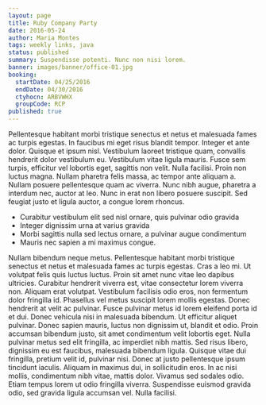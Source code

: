 ```yaml
---
layout: page
title: Ruby Company Party
date: 2016-05-24
author: Maria Montes
tags: weekly links, java
status: published
summary: Suspendisse potenti. Nunc non nisi lorem.
banner: images/banner/office-01.jpg
booking:
  startDate: 04/25/2016
  endDate: 04/30/2016
  ctyhocn: ARBVWHX
  groupCode: RCP
published: true
---
```

Pellentesque habitant morbi tristique senectus et netus et malesuada fames ac turpis egestas. In faucibus mi eget risus blandit tempor. Integer et ante dolor. Quisque et ipsum nisl. Vestibulum laoreet tristique quam, convallis hendrerit dolor vestibulum eu. Vestibulum vitae ligula mauris. Fusce sem turpis, efficitur vel lobortis eget, sagittis non velit. Nulla facilisi. Proin non luctus magna. Nullam pharetra felis massa, ac tempor ante aliquam a. Nullam posuere pellentesque quam ac viverra. Nunc nibh augue, pharetra a interdum nec, auctor at leo. Nunc in erat non libero posuere suscipit. Sed feugiat justo et ligula auctor, a congue lorem rhoncus.

* Curabitur vestibulum elit sed nisl ornare, quis pulvinar odio gravida
* Integer dignissim urna at varius gravida
* Morbi sagittis nulla sed lectus ornare, a pulvinar augue condimentum
* Mauris nec sapien a mi maximus congue.

Nullam bibendum neque metus. Pellentesque habitant morbi tristique senectus et netus et malesuada fames ac turpis egestas. Cras a leo mi. Ut volutpat felis quis luctus luctus. Proin sit amet nunc vitae leo dapibus ultricies. Curabitur hendrerit viverra est, vitae consectetur lorem viverra non. Aliquam erat volutpat. Vestibulum facilisis odio eros, non fermentum dolor fringilla id. Phasellus vel metus suscipit lorem mollis egestas. Donec hendrerit at velit ac pulvinar. Fusce pulvinar metus id lorem eleifend porta id et dui. Donec vehicula nisi in malesuada bibendum. Ut efficitur aliquet pulvinar. Donec sapien mauris, luctus non dignissim ut, blandit et odio.
Proin accumsan bibendum justo, sit amet condimentum velit lobortis eget. Nulla pulvinar metus sed elit fringilla, ac imperdiet nibh mattis. Sed risus libero, dignissim eu est faucibus, malesuada bibendum ligula. Quisque vitae dui fringilla, pretium velit id, pulvinar nisi. Donec at justo pellentesque ipsum tincidunt iaculis. Aliquam in maximus dui, in sollicitudin eros. In ac nisi mollis, condimentum nibh vitae, mattis dolor. Vivamus sed sodales odio. Etiam tempus lorem ut odio fringilla viverra. Suspendisse euismod gravida odio, sed gravida ligula accumsan vel. Nulla facilisi.
